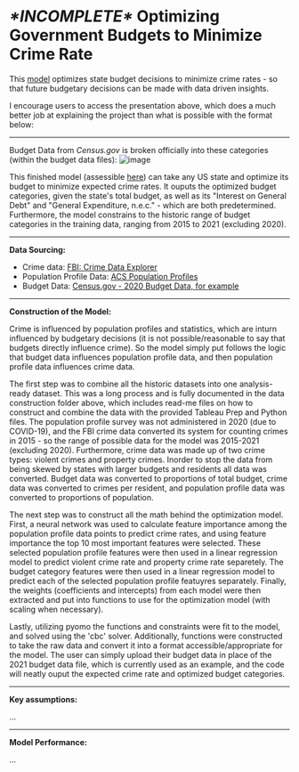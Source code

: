 # *\*INCOMPLETE\** Optimizing Government Budgets to Minimize Crime Rate

This [model](https://colab.research.google.com/drive/1TgD1DPvcEBcBBCTr8JKGETSXEAuC_xS5?usp=sharing) optimizes state budget decisions to minimize crime rates - so that future budgetary decisions can be made with data driven insights.

I encourage users to access the presentation above, which does a much better job at explaining the project than what is possible with the format below:

---

Budget Data from *Census.gov* is broken officially into these categories (within the budget data files):
![image](https://github.com/logan-desmet/Optimizing-Government-Budgets-to-Minimize-Crime-Rate/assets/150872110/95115d0b-99cc-4598-9940-50247d73a234)

This finished model (assessible [here](https://colab.research.google.com/drive/1TgD1DPvcEBcBBCTr8JKGETSXEAuC_xS5?usp=sharing)) can take any US state and optimize its budget to minimize expected crime rates. It ouputs the optimized budget categories, given the state's total budget, as well as its "Interest on General Debt" and "General Expenditure, n.e.c." - which are both predetermined. Furthermore, the model constrains to the historic range of budget categories in the training data, ranging from 2015 to 2021 (excluding 2020).

---

**Data Sourcing:**
- Crime data: [FBI: Crime Data Explorer](https://cde.ucr.cjis.gov/LATEST/webapp/#/pages/home)
- Population Profile Data: [ACS Population Profiles](https://data.census.gov/table/ACSSPP1Y2015.S0201?t=Educational%20Attainment:Employment:Health%20Insurance:Income%20and%20Poverty:Renter%20Costs&g=010XX00US$0400000&y=2015&moe=false)
- Budget Data: [Census.gov - 2020 Budget Data, for example](https://www.census.gov/data/datasets/2020/econ/local/public-use-datasets.html)

---

**Construction of the Model:**

Crime is influenced by population profiles and statistics, which are inturn influenced by budgetary decisions (it is not possible/reasonable to say that budgets directly influence crime). So the model simply put follows the logic that budget data influences population profile data, and then population profile data influences crime data.

The first step was to combine all the historic datasets into one analysis-ready dataset. This was a long process and is fully documented in the data construction folder above, which includes read-me files on how to construct and combine the data with the provided Tableau Prep and Python files. The population profile survey was not administered in 2020 (due to COVID-19), and the FBI crime data converted its system for counting crimes in 2015 - so the range of possible data for the model was 2015-2021 (excluding 2020). Furthermore, crime data was made up of two crime types: violent crimes and property crimes. Inorder to stop the data from being skewed by states with larger budgets and residents all data was converted. Budget data was converted to proportions of total budget, crime data was converted to crimes per resident, and population profile data was converted to proportions of population.

The next step was to construct all the math behind the optimization model. First, a neural network was used to calculate feature importance among the population profile data points to predict crime rates, and using feature importance the top 10 most important features were selected. These selected population profile features were then used in a linear regression model to predict violent crime rate and property crime rate separetely. The budget category features were then used in a linear regression model to predict each of the selected population profile featuyres separately. Finally, the weights (coefficients and intercepts) from each model were then extracted and put into functions to use for the optimization model (with scaling when necessary).

Lastly, utilizing pyomo the functions and constraints were fit to the model, and solved using the 'cbc' solver. Additionally, functions were constructed to take the raw data and convert it into a format accessible/appropriate for the model. The user can simply upload their budget data in place of the 2021 budget data file, which is currently used as an example, and the code will neatly ouput the expected crime rate and optimized budget categories.

---

**Key assumptions:**

...

---

**Model Performance:**

...

